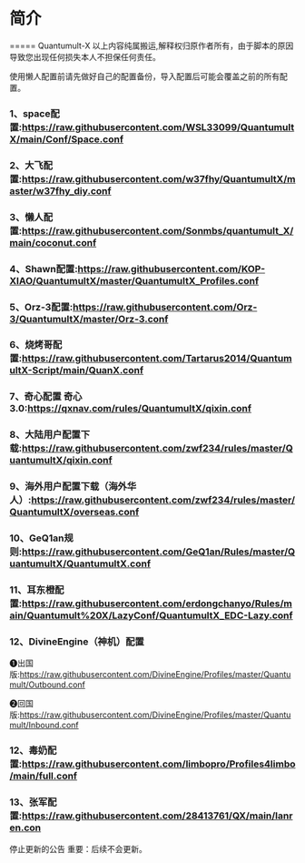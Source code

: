 # 简介
=====
Quantumult-X
以上内容纯属搬运,解释权归原作者所有，由于脚本的原因导致您出现任何损失本人不担保任何责任。


使用懒人配置前请先做好自己的配置备份，导入配置后可能会覆盖之前的所有配置。

### 1、space配置:https://raw.githubusercontent.com/WSL33099/QuantumultX/main/Conf/Space.conf

### 2、大飞配置:https://raw.githubusercontent.com/w37fhy/QuantumultX/master/w37fhy_diy.conf

### 3、懒人配置:https://raw.githubusercontent.com/Sonmbs/quantumult_X/main/coconut.conf 

### 4、Shawn配置:https://raw.githubusercontent.com/KOP-XIAO/QuantumultX/master/QuantumultX_Profiles.conf 

### 5、Orz-3配置:https://raw.githubusercontent.com/Orz-3/QuantumultX/master/Orz-3.conf 

### 6、烧烤哥配置:https://raw.githubusercontent.com/Tartarus2014/QuantumultX-Script/main/QuanX.conf

### 7、奇心配置 奇心3.0:https://qxnav.com/rules/QuantumultX/qixin.conf

### 8、大陆用户配置下载:https://raw.githubusercontent.com/zwf234/rules/master/QuantumultX/qixin.conf

### 9、海外用户配置下载（海外华人）:https://raw.githubusercontent.com/zwf234/rules/master/QuantumultX/overseas.conf

### 10、GeQ1an规则:https://raw.githubusercontent.com/GeQ1an/Rules/master/QuantumultX/QuantumultX.conf 

### 11、耳东橙配置:https://raw.githubusercontent.com/erdongchanyo/Rules/main/Quantumult%20X/LazyConf/QuantumultX_EDC-Lazy.conf

### 12、DivineEngine（神机）配置
❶出国版:https://raw.githubusercontent.com/DivineEngine/Profiles/master/Quantumult/Outbound.conf

❷回国版:https://raw.githubusercontent.com/DivineEngine/Profiles/master/Quantumult/Inbound.conf

### 12、毒奶配置:https://raw.githubusercontent.com/limbopro/Profiles4limbo/main/full.conf

### 13、张军配置:https://raw.githubusercontent.com/28413761/QX/main/lanren.con





停止更新的公告
重要：后续不会更新。






